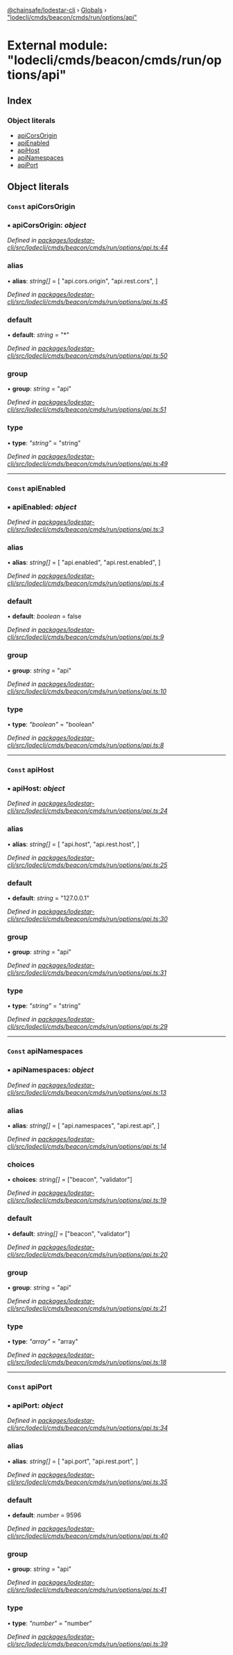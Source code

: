 [@chainsafe/lodestar-cli](../README.md) › [Globals](../globals.md) › ["lodecli/cmds/beacon/cmds/run/options/api"](_lodecli_cmds_beacon_cmds_run_options_api_.md)

# External module: "lodecli/cmds/beacon/cmds/run/options/api"

## Index

### Object literals

* [apiCorsOrigin](_lodecli_cmds_beacon_cmds_run_options_api_.md#const-apicorsorigin)
* [apiEnabled](_lodecli_cmds_beacon_cmds_run_options_api_.md#const-apienabled)
* [apiHost](_lodecli_cmds_beacon_cmds_run_options_api_.md#const-apihost)
* [apiNamespaces](_lodecli_cmds_beacon_cmds_run_options_api_.md#const-apinamespaces)
* [apiPort](_lodecli_cmds_beacon_cmds_run_options_api_.md#const-apiport)

## Object literals

### `Const` apiCorsOrigin

### ▪ **apiCorsOrigin**: *object*

*Defined in [packages/lodestar-cli/src/lodecli/cmds/beacon/cmds/run/options/api.ts:44](https://github.com/ChainSafe/lodestar/blob/14ce11e45/packages/lodestar-cli/src/lodecli/cmds/beacon/cmds/run/options/api.ts#L44)*

###  alias

• **alias**: *string[]* = [
    "api.cors.origin",
    "api.rest.cors",
  ]

*Defined in [packages/lodestar-cli/src/lodecli/cmds/beacon/cmds/run/options/api.ts:45](https://github.com/ChainSafe/lodestar/blob/14ce11e45/packages/lodestar-cli/src/lodecli/cmds/beacon/cmds/run/options/api.ts#L45)*

###  default

• **default**: *string* = "*"

*Defined in [packages/lodestar-cli/src/lodecli/cmds/beacon/cmds/run/options/api.ts:50](https://github.com/ChainSafe/lodestar/blob/14ce11e45/packages/lodestar-cli/src/lodecli/cmds/beacon/cmds/run/options/api.ts#L50)*

###  group

• **group**: *string* = "api"

*Defined in [packages/lodestar-cli/src/lodecli/cmds/beacon/cmds/run/options/api.ts:51](https://github.com/ChainSafe/lodestar/blob/14ce11e45/packages/lodestar-cli/src/lodecli/cmds/beacon/cmds/run/options/api.ts#L51)*

###  type

• **type**: *"string"* = "string"

*Defined in [packages/lodestar-cli/src/lodecli/cmds/beacon/cmds/run/options/api.ts:49](https://github.com/ChainSafe/lodestar/blob/14ce11e45/packages/lodestar-cli/src/lodecli/cmds/beacon/cmds/run/options/api.ts#L49)*

___

### `Const` apiEnabled

### ▪ **apiEnabled**: *object*

*Defined in [packages/lodestar-cli/src/lodecli/cmds/beacon/cmds/run/options/api.ts:3](https://github.com/ChainSafe/lodestar/blob/14ce11e45/packages/lodestar-cli/src/lodecli/cmds/beacon/cmds/run/options/api.ts#L3)*

###  alias

• **alias**: *string[]* = [
    "api.enabled",
    "api.rest.enabled",
  ]

*Defined in [packages/lodestar-cli/src/lodecli/cmds/beacon/cmds/run/options/api.ts:4](https://github.com/ChainSafe/lodestar/blob/14ce11e45/packages/lodestar-cli/src/lodecli/cmds/beacon/cmds/run/options/api.ts#L4)*

###  default

• **default**: *boolean* = false

*Defined in [packages/lodestar-cli/src/lodecli/cmds/beacon/cmds/run/options/api.ts:9](https://github.com/ChainSafe/lodestar/blob/14ce11e45/packages/lodestar-cli/src/lodecli/cmds/beacon/cmds/run/options/api.ts#L9)*

###  group

• **group**: *string* = "api"

*Defined in [packages/lodestar-cli/src/lodecli/cmds/beacon/cmds/run/options/api.ts:10](https://github.com/ChainSafe/lodestar/blob/14ce11e45/packages/lodestar-cli/src/lodecli/cmds/beacon/cmds/run/options/api.ts#L10)*

###  type

• **type**: *"boolean"* = "boolean"

*Defined in [packages/lodestar-cli/src/lodecli/cmds/beacon/cmds/run/options/api.ts:8](https://github.com/ChainSafe/lodestar/blob/14ce11e45/packages/lodestar-cli/src/lodecli/cmds/beacon/cmds/run/options/api.ts#L8)*

___

### `Const` apiHost

### ▪ **apiHost**: *object*

*Defined in [packages/lodestar-cli/src/lodecli/cmds/beacon/cmds/run/options/api.ts:24](https://github.com/ChainSafe/lodestar/blob/14ce11e45/packages/lodestar-cli/src/lodecli/cmds/beacon/cmds/run/options/api.ts#L24)*

###  alias

• **alias**: *string[]* = [
    "api.host",
    "api.rest.host",
  ]

*Defined in [packages/lodestar-cli/src/lodecli/cmds/beacon/cmds/run/options/api.ts:25](https://github.com/ChainSafe/lodestar/blob/14ce11e45/packages/lodestar-cli/src/lodecli/cmds/beacon/cmds/run/options/api.ts#L25)*

###  default

• **default**: *string* = "127.0.0.1"

*Defined in [packages/lodestar-cli/src/lodecli/cmds/beacon/cmds/run/options/api.ts:30](https://github.com/ChainSafe/lodestar/blob/14ce11e45/packages/lodestar-cli/src/lodecli/cmds/beacon/cmds/run/options/api.ts#L30)*

###  group

• **group**: *string* = "api"

*Defined in [packages/lodestar-cli/src/lodecli/cmds/beacon/cmds/run/options/api.ts:31](https://github.com/ChainSafe/lodestar/blob/14ce11e45/packages/lodestar-cli/src/lodecli/cmds/beacon/cmds/run/options/api.ts#L31)*

###  type

• **type**: *"string"* = "string"

*Defined in [packages/lodestar-cli/src/lodecli/cmds/beacon/cmds/run/options/api.ts:29](https://github.com/ChainSafe/lodestar/blob/14ce11e45/packages/lodestar-cli/src/lodecli/cmds/beacon/cmds/run/options/api.ts#L29)*

___

### `Const` apiNamespaces

### ▪ **apiNamespaces**: *object*

*Defined in [packages/lodestar-cli/src/lodecli/cmds/beacon/cmds/run/options/api.ts:13](https://github.com/ChainSafe/lodestar/blob/14ce11e45/packages/lodestar-cli/src/lodecli/cmds/beacon/cmds/run/options/api.ts#L13)*

###  alias

• **alias**: *string[]* = [
    "api.namespaces",
    "api.rest.api",
  ]

*Defined in [packages/lodestar-cli/src/lodecli/cmds/beacon/cmds/run/options/api.ts:14](https://github.com/ChainSafe/lodestar/blob/14ce11e45/packages/lodestar-cli/src/lodecli/cmds/beacon/cmds/run/options/api.ts#L14)*

###  choices

• **choices**: *string[]* = ["beacon", "validator"]

*Defined in [packages/lodestar-cli/src/lodecli/cmds/beacon/cmds/run/options/api.ts:19](https://github.com/ChainSafe/lodestar/blob/14ce11e45/packages/lodestar-cli/src/lodecli/cmds/beacon/cmds/run/options/api.ts#L19)*

###  default

• **default**: *string[]* = ["beacon", "validator"]

*Defined in [packages/lodestar-cli/src/lodecli/cmds/beacon/cmds/run/options/api.ts:20](https://github.com/ChainSafe/lodestar/blob/14ce11e45/packages/lodestar-cli/src/lodecli/cmds/beacon/cmds/run/options/api.ts#L20)*

###  group

• **group**: *string* = "api"

*Defined in [packages/lodestar-cli/src/lodecli/cmds/beacon/cmds/run/options/api.ts:21](https://github.com/ChainSafe/lodestar/blob/14ce11e45/packages/lodestar-cli/src/lodecli/cmds/beacon/cmds/run/options/api.ts#L21)*

###  type

• **type**: *"array"* = "array"

*Defined in [packages/lodestar-cli/src/lodecli/cmds/beacon/cmds/run/options/api.ts:18](https://github.com/ChainSafe/lodestar/blob/14ce11e45/packages/lodestar-cli/src/lodecli/cmds/beacon/cmds/run/options/api.ts#L18)*

___

### `Const` apiPort

### ▪ **apiPort**: *object*

*Defined in [packages/lodestar-cli/src/lodecli/cmds/beacon/cmds/run/options/api.ts:34](https://github.com/ChainSafe/lodestar/blob/14ce11e45/packages/lodestar-cli/src/lodecli/cmds/beacon/cmds/run/options/api.ts#L34)*

###  alias

• **alias**: *string[]* = [
    "api.port",
    "api.rest.port",
  ]

*Defined in [packages/lodestar-cli/src/lodecli/cmds/beacon/cmds/run/options/api.ts:35](https://github.com/ChainSafe/lodestar/blob/14ce11e45/packages/lodestar-cli/src/lodecli/cmds/beacon/cmds/run/options/api.ts#L35)*

###  default

• **default**: *number* = 9596

*Defined in [packages/lodestar-cli/src/lodecli/cmds/beacon/cmds/run/options/api.ts:40](https://github.com/ChainSafe/lodestar/blob/14ce11e45/packages/lodestar-cli/src/lodecli/cmds/beacon/cmds/run/options/api.ts#L40)*

###  group

• **group**: *string* = "api"

*Defined in [packages/lodestar-cli/src/lodecli/cmds/beacon/cmds/run/options/api.ts:41](https://github.com/ChainSafe/lodestar/blob/14ce11e45/packages/lodestar-cli/src/lodecli/cmds/beacon/cmds/run/options/api.ts#L41)*

###  type

• **type**: *"number"* = "number"

*Defined in [packages/lodestar-cli/src/lodecli/cmds/beacon/cmds/run/options/api.ts:39](https://github.com/ChainSafe/lodestar/blob/14ce11e45/packages/lodestar-cli/src/lodecli/cmds/beacon/cmds/run/options/api.ts#L39)*
